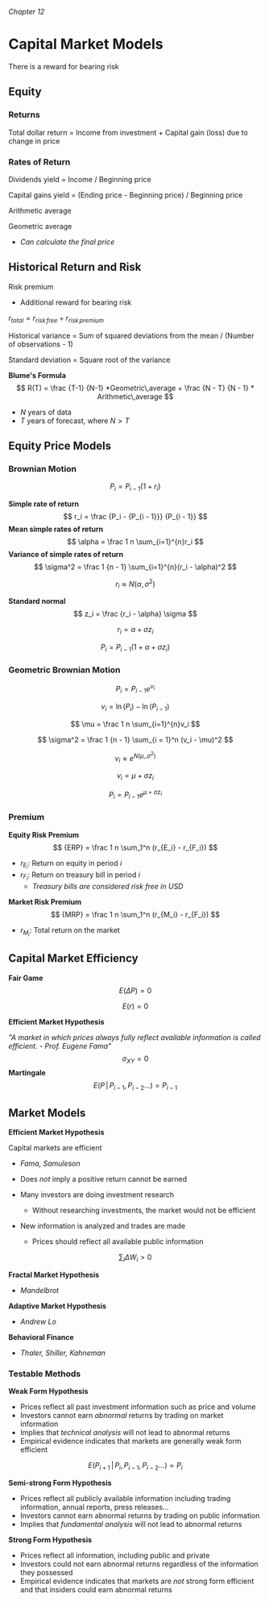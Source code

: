 *Chapter 12*

# Capital Market Models

There is a reward for bearing risk

## Equity

### Returns

Total dollar return = Income from investment + Capital gain (loss) due to change in price

### Rates of Return

Dividends yield = Income / Beginning price

Capital gains yield = (Ending price - Beginning price) / Beginning price



Arithmetic average

Geometric average

- *Can calculate the final price*



## Historical Return and Risk

Risk premium

- Additional reward for bearing risk

$r_{total} = r_{risk\,free} + r_{risk\,premium}$



Historical variance = Sum of squared deviations from the mean / (Number of observations - 1)

Standard deviation = Square root of the variance

**Blume's Formula**
$$
R(T) = \frac {T-1} {N-1} *Geometric\,average + \frac {N - T} {N - 1} * Arithmetic\,average
$$

- $N$ years of data
- $T$ years of forecast, where $N > T$

## Equity Price Models

### Brownian Motion

$$
P_i = P_{i - 1} (1 + r_i)
$$

**Simple rate of return**
$$
r_i = \frac {P_i - {P_{i - 1}}} {P_{i - 1}}
$$
**Mean simple rates of return**
$$
\alpha = \frac 1 n \sum_{i=1}^{n}r_i
$$
**Variance of simple rates of return**
$$
\sigma^2 = \frac 1 {n - 1} \sum_{i=1}^{n}(r_i - \alpha)^2
$$

$$
r_i \approx N(\alpha, \sigma^2)
$$



**Standard normal**
$$
z_i = \frac {r_i - \alpha} \sigma
$$

$$
r_i = \alpha + \sigma z_i
$$

$$
P_i = P_{i-1}(1 + \alpha + \sigma z_i)
$$



### Geometric Brownian Motion

$$
P_i = P_{i - 1} e^{v_i}
$$

$$
v_i = \ln(P_i) - \ln(P_{i - 1})
$$

$$
\mu = \frac 1 n \sum_{i=1}^{n}v_i
$$

$$
\sigma^2 = \frac 1 {n - 1} \sum_{i = 1}^n (v_i - \mu)^2
$$

$$
v_i \approx e ^ {N(\mu,, \sigma^2)}
$$

$$
v_i = \mu + \sigma z_i
$$

$$
P_i = P_{i - 1}e^{\mu + \sigma z_i}
$$

### Premium

**Equity Risk Premium**
$$
{ERP} = \frac 1 n \sum_1^n (r_{E_i} - r_{F_i})
$$

- $r_{E_i}$: Return on equity in period $i$
- $r_{F_i}$: Return on treasury bill in period $i$
  - *Treasury bills are considered risk free in USD*

**Market Risk Premium**
$$
{MRP} = \frac 1 n \sum_1^n (r_{M_i} - r_{F_i})
$$

- $r_{M_i}$: Total return on the market



## Capital Market Efficiency

**Fair Game**
$$
E(\Delta P) = 0
$$

$$
E(r) = 0
$$

**Efficient Market Hypothesis**

*"A market in which prices always fully reflect available information is called efficient. - Prof. Eugene Fama"*
$$
\sigma_{XY} = 0
$$
**Martingale**
$$
E(P \, | \, P_{i - 1}, P_{i - 2}...) = P_{i - 1}
$$

## Market Models

**Efficient Market Hypothesis**

Capital markets are efficient

- *Fama, Samuleson*

- Does *not* imply a positive return cannot be earned
- Many investors are doing investment research
  - Without researching investments, the market would not be efficient
- New information is analyzed and trades are made
  - Prices should reflect all available public information

$$
\sum_i \Delta W_i > 0
$$

**Fractal Market Hypothesis**

- *Mandelbrot*

**Adaptive Market Hypothesis**

- *Andrew Lo*

**Behavioral Finance**

- *Thaler, Shiller, Kahneman*

### Testable Methods

**Weak Form Hypothesis**

-  Prices reflect all past investment information such as price and volume
-  Investors cannot earn *abnormal* returns by trading on market information
  -  Implies that *technical analysis* will not lead to abnormal returns 
-  Empirical evidence indicates that markets are generally weak form efficient

$$
E(P_{i + 1} \,|\, P_i, P_{i-1}, P_{i-2}...) = P_i
$$

**Semi-strong Form Hypothesis**

-  Prices reflect all publicly available information including trading information, annual reports, press releases...
-  Investors cannot earn abnormal returns by trading on public information
  -  Implies that *fundamental analysis* will not lead to abnormal returns 

**Strong Form Hypothesis**

- Prices reflect all information, including public and private 
-  Investors could not earn abnormal returns regardless of the information they possessed
  -  Empirical evidence indicates that markets are *not* strong form efficient and that insiders could earn abnormal returns


